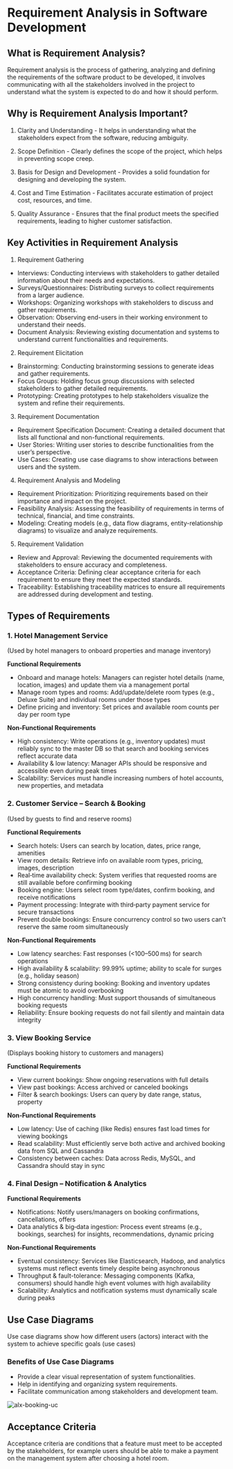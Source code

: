 # Requirement Analysis in Software Development

## What is Requirement Analysis?

Requirement analysis is the process of gathering, analyzing and defining the requirements of the software product to be developed, it involves communicating with all the stakeholders involved in the project to understand what the system is expected to do and how it should perform.


## Why is Requirement Analysis Important?

1. Clarity and Understanding - 
It helps in understanding what the stakeholders expect from the software, reducing ambiguity.

2. Scope Definition - 
Clearly defines the scope of the project, which helps in preventing scope creep.

3. Basis for Design and Development - 
Provides a solid foundation for designing and developing the system.

4. Cost and Time Estimation - 
Facilitates accurate estimation of project cost, resources, and time.

5. Quality Assurance - 
Ensures that the final product meets the specified requirements, leading to higher customer satisfaction.

## Key Activities in Requirement Analysis

1. Requirement Gathering 
  * Interviews: Conducting interviews with stakeholders to gather detailed information about their needs and expectations.
  * Surveys/Questionnaires: Distributing surveys to collect requirements from a larger audience.
  * Workshops: Organizing workshops with stakeholders to discuss and gather requirements.
  * Observation: Observing end-users in their working environment to understand their needs.
  * Document Analysis: Reviewing existing documentation and systems to understand current functionalities and requirements.
  
2. Requirement Elicitation 
* Brainstorming: Conducting brainstorming sessions to generate ideas and gather requirements.
* Focus Groups: Holding focus group discussions with selected stakeholders to gather detailed requirements.
* Prototyping: Creating prototypes to help stakeholders visualize the system and refine their requirements.

3. Requirement Documentation 
* Requirement Specification Document: Creating a detailed document that lists all functional and non-functional requirements.
* User Stories: Writing user stories to describe functionalities from the user’s perspective.
* Use Cases: Creating use case diagrams to show interactions between users and the system.

4. Requirement Analysis and Modeling 
* Requirement Prioritization: Prioritizing requirements based on their importance and impact on the project.
* Feasibility Analysis: Assessing the feasibility of requirements in terms of technical, financial, and time constraints.
* Modeling: Creating models (e.g., data flow diagrams, entity-relationship diagrams) to visualize and analyze requirements.

5. Requirement Validation 
* Review and Approval: Reviewing the documented requirements with stakeholders to ensure accuracy and completeness.
* Acceptance Criteria: Defining clear acceptance criteria for each requirement to ensure they meet the expected standards.
* Traceability: Establishing traceability matrices to ensure all requirements are addressed during development and testing.

## Types of Requirements

### 1. Hotel Management Service
(Used by hotel managers to onboard properties and manage inventory)

**Functional Requirements**

* Onboard and manage hotels: Managers can register hotel details (name, location, images) and update them via a management portal 
* Manage room types and rooms: Add/update/delete room types (e.g., Deluxe Suite) and individual rooms under those types 
* Define pricing and inventory: Set prices and available room counts per day per room type 

**Non‑Functional Requirements**

* High consistency: Write operations (e.g., inventory updates) must reliably sync to the master DB so that search and booking services reflect accurate data 
* Availability & low latency: Manager APIs should be responsive and accessible even during peak times 
* Scalability: Services must handle increasing numbers of hotel accounts, new properties, and metadata 

### 2. Customer Service – Search & Booking
(Used by guests to find and reserve rooms)

**Functional Requirements**

* Search hotels: Users can search by location, dates, price range, amenities 
* View room details: Retrieve info on available room types, pricing, images, description 
* Real‑time availability check: System verifies that requested rooms are still available before confirming booking 
* Booking engine: Users select room type/dates, confirm booking, and receive notifications 
* Payment processing: Integrate with third‑party payment service for secure transactions 
* Prevent double bookings: Ensure concurrency control so two users can’t reserve the same room simultaneously 


**Non‑Functional Requirements**

* Low latency searches: Fast responses (<100–500 ms) for search operations 
* High availability & scalability: 99.99% uptime; ability to scale for surges (e.g., holiday season) 
* Strong consistency during booking: Booking and inventory updates must be atomic to avoid overbooking 
* High concurrency handling: Must support thousands of simultaneous booking requests 
* Reliability: Ensure booking requests do not fail silently and maintain data integrity 

### 3. View Booking Service
(Displays booking history to customers and managers)

**Functional Requirements**

* View current bookings: Show ongoing reservations with full details
* View past bookings: Access archived or canceled bookings 
* Filter & search bookings: Users can query by date range, status, property 

**Non‑Functional Requirements**

* Low latency: Use of caching (like Redis) ensures fast load times for viewing bookings 
* Read scalability: Must efficiently serve both active and archived booking data from SQL and Cassandra 
* Consistency between caches: Data across Redis, MySQL, and Cassandra should stay in sync 

### 4. Final Design – Notification & Analytics

**Functional Requirements**

* Notifications: Notify users/managers on booking confirmations, cancellations, offers 
* Data analytics & big‑data ingestion: Process event streams (e.g., bookings, searches) for insights, recommendations, dynamic pricing 

**Non‑Functional Requirements**

* Eventual consistency: Services like Elasticsearch, Hadoop, and analytics systems must reflect events timely despite being asynchronous 
* Throughput & fault-tolerance: Messaging components (Kafka, consumers) should handle high event volumes with high availability
* Scalability: Analytics and notification systems must dynamically scale during peaks

## Use Case Diagrams

Use case diagrams show how different users (actors) interact with the system to achieve specific goals (use cases)

### Benefits of Use Case Diagrams

* Provide a clear visual representation of system functionalities.
* Help in identifying and organizing system requirements.
* Facilitate communication among stakeholders and development team.

![alx-booking-uc](https://github.com/user-attachments/assets/b2ff8422-ec4a-4184-a29f-68252e003ecd)


## Acceptance Criteria

Acceptance criteria are conditions that a feature must meet to be accepted by the stakeholders, for example users should be able to make a payment on the management system after choosing a hotel room.
